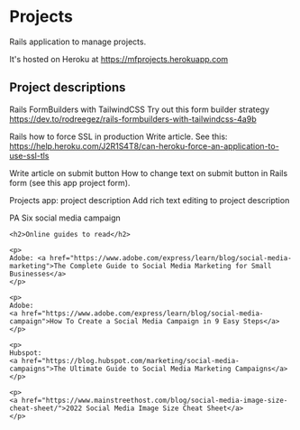 # Projects

Rails application to manage projects.

It's hosted on Heroku at https://mfprojects.herokuapp.com



## Project descriptions

Rails FormBuilders with TailwindCSS
Try out this form builder strategy https://dev.to/rodreegez/rails-formbuilders-with-tailwindcss-4a9b


Rails how to force SSL in production
Write article. See this: https://help.heroku.com/J2R1S4T8/can-heroku-force-an-application-to-use-ssl-tls


Write article on submit button
How to change text on submit button in Rails form (see this app project form).


Projects app: project description
Add rich text editing to project description



PA Six social media campaign

```
<h2>Online guides to read</h2>

<p>
Adobe: <a href="https://www.adobe.com/express/learn/blog/social-media-marketing">The Complete Guide to Social Media Marketing for Small Businesses</a>
</p>

<p>
Adobe: 
<a href="https://www.adobe.com/express/learn/blog/social-media-campaign">How To Create a Social Media Campaign in 9 Easy Steps</a>
</p>

<p>
Hubspot: 
<a href="https://blog.hubspot.com/marketing/social-media-campaigns">The Ultimate Guide to Social Media Marketing Campaigns</a>
</p>

<p>
<a href="https://www.mainstreethost.com/blog/social-media-image-size-cheat-sheet/">2022 Social Media Image Size Cheat Sheet</a>
</p>
```

